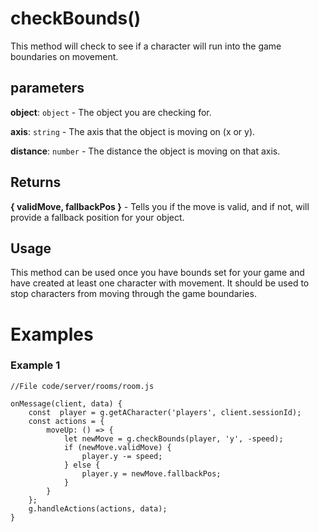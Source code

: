 # checkBounds()

This method will check to see if a character will run into the game boundaries on movement.

## parameters

**object**: `object` - The object you are checking for.

**axis**: `string` - The axis that the object is moving on (x or y).

**distance**: `number` - The distance the object is moving on that axis.

## Returns

**{ validMove, fallbackPos }** - Tells you if the move is valid, and if not, will provide a fallback position for your object.

## Usage

This method can be used once you have bounds set for your game and have created at least one character with movement. It should be used to stop characters from moving through the game boundaries.

# Examples

### Example 1

```
//File code/server/rooms/room.js
​
onMessage(client, data) {
	const  player = g.getACharacter('players', client.sessionId);
	const actions = {
		moveUp: () => {
			let newMove = g.checkBounds(player, 'y', -speed);
			if (newMove.validMove) {
				player.y -= speed;
			} else {
				player.y = newMove.fallbackPos;
			}
		}
	};
	g.handleActions(actions, data);
}
```

